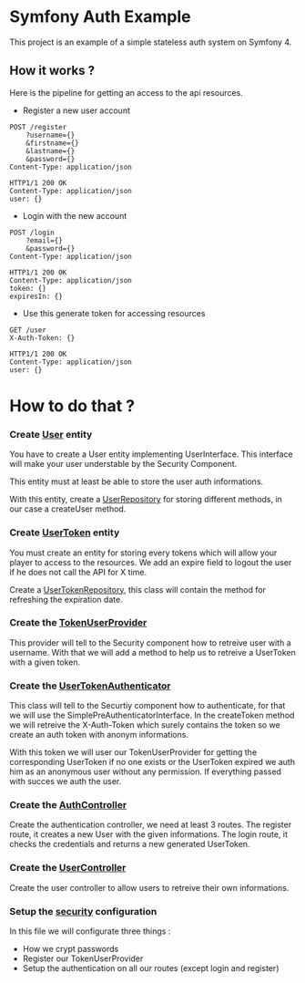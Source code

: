 # Symfony Auth Example

This project is an example of a simple stateless auth system on Symfony 4.

## How it works ?

Here is the pipeline for getting an access to the api resources.

* Register a new user account
```http request
POST /register
    ?username={}
    &firstname={}
    &lastname={}
    &password={}
Content-Type: application/json

HTTP1/1 200 OK
Content-Type: application/json
user: {}
```

* Login with the new account
```http request
POST /login
    ?email={}
    &password={}
Content-Type: application/json

HTTP1/1 200 OK
Content-Type: application/json
token: {}
expiresIn: {}

```

* Use this generate token for accessing resources
```http request
GET /user
X-Auth-Token: {}

HTTP1/1 200 OK
Content-Type: application/json
user: {}
```

# How to do that ?

### Create [User](https://github.com/kerwanp/symfony-auth-example/blob/master/src/Entity/User.php) entity
You have to create a User entity implementing UserInterface.
This interface will make your user understable by the Security Component. 

This entity must at least be able to store the user auth informations.

With this entity, create a [UserRepository](https://github.com/kerwanp/symfony-auth-example/blob/master/src/Repository/UserRepository.php) for storing different methods, in our case a createUser method.

### Create [UserToken](https://github.com/kerwanp/symfony-auth-example/blob/master/src/Entity/UserToken.php) entity
You must create an entity for storing every tokens which will allow your player to access to the resources.
We add an expire field to logout the user if he does not call the API for X time.

Create a [UserTokenRepository](https://github.com/kerwanp/symfony-auth-example/blob/master/src/Repository/UserTokenRepository.php), this class will contain the method for refreshing the expiration date.

### Create the [TokenUserProvider](https://github.com/kerwanp/symfony-auth-example/blob/master/src/Security/TokenUserProvider.php)
This provider will tell to the Security component how to retreive user with a username.
With that we will add a method to help us to retreive a UserToken with a given token.

### Create the [UserTokenAuthenticator](https://github.com/kerwanp/symfony-auth-example/blob/master/src/Security/UserTokenAuthenticator.php)
This class will tell to the Securtiy component how to authenticate, for that we will use the SimplePreAuthenticatorInterface.
In the createToken method we will retreive the X-Auth-Token which surely contains the token so we create an auth token with anonym informations.

With this token we will user our TokenUserProvider for getting the corresponding UserToken if no one exists or the UserToken expired we auth him as an anonymous user without any permission.
If everything passed with succes we auth the user.

### Create the [AuthController](https://github.com/kerwanp/symfony-auth-example/blob/master/src/Controller/AuthController.php)
Create the authentication controller, we need at least 3 routes.
The register route, it creates a new User with the given informations.
The login route, it checks the credentials and returns a new generated UserToken.

### Create the [UserController](https://github.com/kerwanp/symfony-auth-example/blob/master/src/Controller/UserController.php)
Create the user controller to allow users to retreive their own informations.

### Setup the [security](https://github.com/kerwanp/symfony-auth-example/blob/master/config/packages/security.yaml) configuration
In this file we will configurate three things :
* How we crypt passwords
* Register our TokenUserProvider
* Setup the authentication on all our routes (except login and register)
